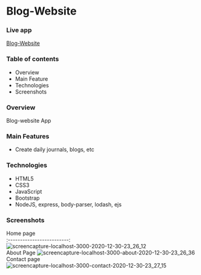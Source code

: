 # Blog-Website
### Live app
<a href="https://https://daily-blog-website.herokuapp.com/">Blog-Website</a>
### Table of contents
* Overview
* Main Feature
* Technologies
* Screenshots
### Overview
Blog-website App
### Main Features
* Create daily journals, blogs, etc
### Technologies
* HTML5
* CSS3
* JavaScript
* Bootstrap
* NodeJS, express, body-parser, lodash, ejs
### Screenshots
Home page            
:-------------------------:
![screencapture-localhost-3000-2020-12-30-23_26_12](https://user-images.githubusercontent.com/68350747/103357688-24d13500-4af7-11eb-9f2e-1c14f943ef0f.png)        
About Page
![screencapture-localhost-3000-about-2020-12-30-23_26_36](https://user-images.githubusercontent.com/68350747/103357762-4d592f00-4af7-11eb-820d-793c2dc3daf7.png)
Contact page            
![screencapture-localhost-3000-contact-2020-12-30-23_27_15](https://user-images.githubusercontent.com/68350747/103357797-606bff00-4af7-11eb-885d-2d275bf768e0.png)
